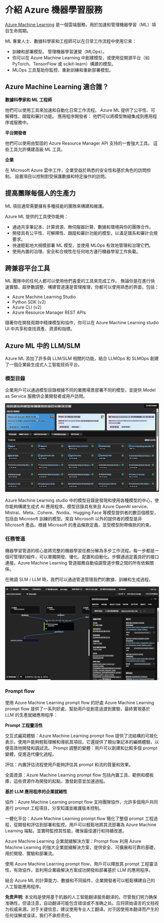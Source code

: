 # **介紹 Azure 機器學習服務**

[Azure Machine Learning](https://ml.azure.com?WT.mc_id=aiml-138114-kinfeylo) 是一個雲端服務，用於加速和管理機器學習（ML）項目生命周期。

ML 專業人士、數據科學家和工程師可以在日常工作流程中使用它來：

- 訓練和部署模型。
管理機器學習運營（MLOps）。
- 你可以在 Azure Machine Learning 中創建模型，或使用從開源平台（如 PyTorch、TensorFlow 或 scikit-learn）構建的模型。
- MLOps 工具幫助你監控、重新訓練和重新部署模型。

## Azure Machine Learning 適合誰？

**數據科學家和 ML 工程師**

他們可以使用工具來加速和自動化日常工作流程。
Azure ML 提供了公平性、可解釋性、跟蹤和審計功能。
應用程序開發者：
他們可以將模型無縫集成到應用程序或服務中。

**平台開發者**

他們可以使用由堅固的 Azure Resource Manager API 支持的一套強大工具。
這些工具允許構建高級 ML 工具。

**企業**

在 Microsoft Azure 雲中工作，企業受益於熟悉的安全性和基於角色的訪問控制。
設置項目以控制對受保護數據和特定操作的訪問。

## 提高團隊每個人的生產力
ML 項目通常需要擁有多種技能的團隊來構建和維護。

Azure ML 提供的工具使你能夠：
- 通過共享筆記本、計算資源、無伺服器計算、數據和環境與你的團隊合作。
- 開發具有公平性、可解釋性、跟蹤和審計功能的模型，以滿足譜系和審計合規要求。
- 快速輕鬆地大規模部署 ML 模型，並使用 MLOps 有效地管理和治理它們。
- 使用內置的治理、安全和合規性在任何地方運行機器學習工作負載。

## 跨兼容平台工具

ML 團隊中的任何人都可以使用他們喜愛的工具來完成工作。
無論你是在進行快速實驗、超參數調整、構建管道還是管理推理，你都可以使用熟悉的界面，包括：
- Azure Machine Learning Studio
- Python SDK (v2)
- Azure CLI (v2)
- Azure Resource Manager REST APIs

隨著你在開發周期中精煉模型和協作，你可以在 Azure Machine Learning studio UI 中共享和查找資產、資源和指標。

## **Azure ML 中的 LLM/SLM**

Azure ML 添加了許多與 LLM/SLM 相關的功能，結合 LLMOps 和 SLMOps 創建了一個企業級生成式人工智能技術平台。

### **模型目錄**

企業用戶可以通過模型目錄根據不同的業務場景部署不同的模型，並提供 Model as Service 服務供企業開發者或用戶訪問。

![models](../../../../translated_images/models.cb8d085cb832f2d0d8b24e4c091e223d3aa6a585f5ab53747e8d3db7ed3d2446.tw.png)

Azure Machine Learning studio 中的模型目錄是發現和使用各種模型的中心，使你能夠構建生成式 AI 應用程序。模型目錄具有來自 Azure OpenAI service、Mistral、Meta、Cohere、Nvidia、Hugging Face 等模型提供者的數百個模型，包括由 Microsoft 訓練的模型。來自 Microsoft 以外的提供者的模型是非 Microsoft 產品，根據 Microsoft 的產品條款定義，並受模型附帶條款的約束。

### **任務管道**

機器學習管道的核心是將完整的機器學習任務分解為多步工作流程。每一步都是一個可管理的組件，可以單獨開發、優化、配置和自動化。步驟通過定義良好的接口連接。Azure Machine Learning 管道服務自動協調管道步驟之間的所有依賴關係。

在微調 SLM / LLM 時，我們可以通過管道管理我們的數據、訓練和生成過程。

![finetuning](../../../../translated_images/finetuning.45db682d7f536aeb2a5f38d7bd8a42e61d02b6729f6d39df7a97ff4fad4c42b6.tw.png)

### **Prompt flow**

使用 Azure Machine Learning prompt flow 的好處
Azure Machine Learning prompt flow 提供了一系列好處，幫助用戶從創意過渡到實驗，最終實現基於 LLM 的生產就緒應用程序：

**Prompt 工程靈活性**

交互式編寫體驗：Azure Machine Learning prompt flow 提供了流結構的可視化表示，使用戶能夠輕鬆理解和導航其項目。它還提供了類似筆記本的編碼體驗，以便高效地開發和調試流。
Prompt 調整的變體：用戶可以創建和比較多個 prompt 變體，促進迭代優化過程。

評估：內置評估流程使用戶能夠評估其 prompt 和流的質量和效果。

全面資源：Azure Machine Learning prompt flow 包括內置工具、範例和模板庫，這些資源作為開發的起點，激發創意並加速過程。

**基於 LLM 應用程序的企業就緒性**

協作：Azure Machine Learning prompt flow 支持團隊協作，允許多個用戶共同進行 prompt 工程項目，分享知識並維護版本控制。

一體化平台：Azure Machine Learning prompt flow 簡化了整個 prompt 工程過程，從開發和評估到部署和監控。用戶可以輕鬆地將其流部署為 Azure Machine Learning 端點，並實時監控其性能，確保最佳運行和持續改進。

Azure Machine Learning 企業就緒解決方案：Prompt flow 利用 Azure Machine Learning 的強大企業就緒解決方案，提供安全、可擴展和可靠的基礎，用於開發、實驗和部署流。

使用 Azure Machine Learning prompt flow，用戶可以釋放其 prompt 工程靈活性，有效協作，並利用企業級解決方案成功開發和部署基於 LLM 的應用程序。

結合 Azure ML 的計算能力、數據和不同組件，企業開發者可以輕鬆構建自己的人工智能應用程序。

**免责声明**: 
本文档是使用基于机器的人工智能翻译服务翻译的。尽管我们努力确保准确性，但请注意，自动翻译可能包含错误或不准确之处。应将原始语言的文档视为权威来源。对于关键信息，建议使用专业人工翻译。对于因使用本翻译而产生的任何误解或误读，我们不承担责任。